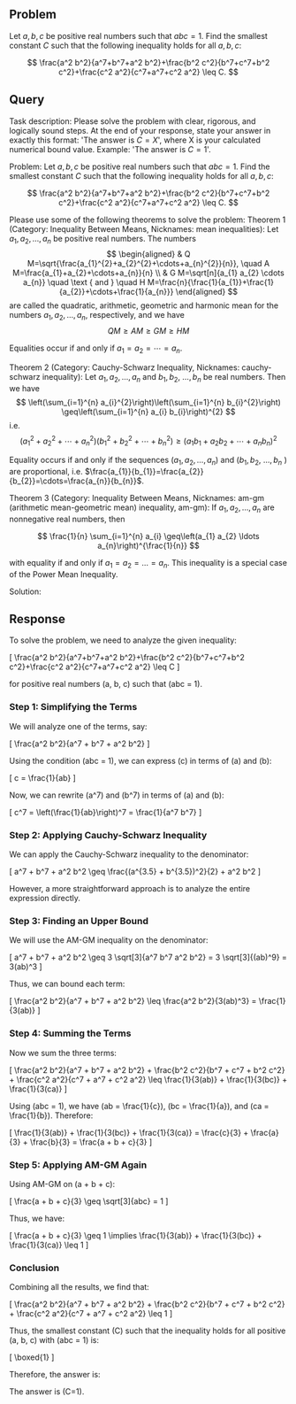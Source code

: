 ## Problem

Let $a, b, c$ be positive real numbers such that $abc = 1$. Find the smallest constant $C$ such that the following inequality holds for all $a, b, c$:

$$
\frac{a^2 b^2}{a^7+b^7+a^2 b^2}+\frac{b^2 c^2}{b^7+c^7+b^2 c^2}+\frac{c^2 a^2}{c^7+a^7+c^2 a^2} \leq C.
$$

## Query

Task description: Please solve the problem with clear, rigorous, and logically sound steps. At the end of your response, state your answer in exactly this format: 'The answer is $C=X$', where X is your calculated numerical bound value. Example: 'The answer is $C=1$'.

Problem: Let $a, b, c$ be positive real numbers such that $abc = 1$. Find the smallest constant $C$ such that the following inequality holds for all $a, b, c$:

$$
\frac{a^2 b^2}{a^7+b^7+a^2 b^2}+\frac{b^2 c^2}{b^7+c^7+b^2 c^2}+\frac{c^2 a^2}{c^7+a^7+c^2 a^2} \leq C.
$$

Please use some of the following theorems to solve the problem:
Theorem 1 (Category: Inequality Between Means, Nicknames: mean inequalities): Let $a_{1}, a_{2}, \ldots, a_{n}$ be positive real numbers. The numbers
$$
\begin{aligned}
& Q M=\sqrt{\frac{a_{1}^{2}+a_{2}^{2}+\cdots+a_{n}^{2}}{n}}, \quad A M=\frac{a_{1}+a_{2}+\cdots+a_{n}}{n} \\
& G M=\sqrt[n]{a_{1} a_{2} \cdots a_{n}} \quad \text { and } \quad H M=\frac{n}{\frac{1}{a_{1}}+\frac{1}{a_{2}}+\cdots+\frac{1}{a_{n}}}
\end{aligned}
$$
are called the quadratic, arithmetic, geometric and harmonic mean for the numbers $a_{1}, a_{2}, \ldots, a_{n}$, respectively, and we have
$$
Q M \geq A M \geq G M \geq H M
$$

Equalities occur if and only if $a_{1}=a_{2}=\cdots=a_{n}$.

Theorem 2 (Category: Cauchy-Schwarz Inequality, Nicknames: cauchy-schwarz inequality): Let $a_{1}, a_{2}, \ldots, a_{n}$ and $b_{1}, b_{2}$, $\ldots, b_{n}$ be real numbers. Then we have
$$
\left(\sum_{i=1}^{n} a_{i}^{2}\right)\left(\sum_{i=1}^{n} b_{i}^{2}\right) \geq\left(\sum_{i=1}^{n} a_{i} b_{i}\right)^{2}
$$
i.e.
$$
\left(a_{1}^{2}+a_{2}^{2}+\cdots+a_{n}^{2}\right)\left(b_{1}^{2}+b_{2}^{2}+\cdots+b_{n}^{2}\right) \geq\left(a_{1} b_{1}+a_{2} b_{2}+\cdots+a_{n} b_{n}\right)^{2}
$$

Equality occurs if and only if the sequences $\left(a_{1}, a_{2}, \ldots, a_{n}\right)$ and $\left(b_{1}, b_{2}\right.$, $\ldots, b_{n}$ ) are proportional, i.e. $\frac{a_{1}}{b_{1}}=\frac{a_{2}}{b_{2}}=\cdots=\frac{a_{n}}{b_{n}}$.

Theorem 3 (Category: Inequality Between Means, Nicknames: am-gm (arithmetic mean-geometric mean) inequality, am-gm): If $a_{1}, a_{2}, \ldots, a_{n}$ are nonnegative real numbers, then

$$
\frac{1}{n} \sum_{i=1}^{n} a_{i} \geq\left(a_{1} a_{2} \ldots a_{n}\right)^{\frac{1}{n}}
$$

with equality if and only if $a_{1}=a_{2}=\ldots=a_{n}$. This inequality is a special case of the Power Mean Inequality.

Solution:

## Response

To solve the problem, we need to analyze the given inequality:

\[
\frac{a^2 b^2}{a^7+b^7+a^2 b^2}+\frac{b^2 c^2}{b^7+c^7+b^2 c^2}+\frac{c^2 a^2}{c^7+a^7+c^2 a^2} \leq C
\]

for positive real numbers \(a, b, c\) such that \(abc = 1\).

### Step 1: Simplifying the Terms

We will analyze one of the terms, say:

\[
\frac{a^2 b^2}{a^7 + b^7 + a^2 b^2}
\]

Using the condition \(abc = 1\), we can express \(c\) in terms of \(a\) and \(b\):

\[
c = \frac{1}{ab}
\]

Now, we can rewrite \(a^7\) and \(b^7\) in terms of \(a\) and \(b\):

\[
c^7 = \left(\frac{1}{ab}\right)^7 = \frac{1}{a^7 b^7}
\]

### Step 2: Applying Cauchy-Schwarz Inequality

We can apply the Cauchy-Schwarz inequality to the denominator:

\[
a^7 + b^7 + a^2 b^2 \geq \frac{(a^{3.5} + b^{3.5})^2}{2} + a^2 b^2
\]

However, a more straightforward approach is to analyze the entire expression directly.

### Step 3: Finding an Upper Bound

We will use the AM-GM inequality on the denominator:

\[
a^7 + b^7 + a^2 b^2 \geq 3 \sqrt[3]{a^7 b^7 a^2 b^2} = 3 \sqrt[3]{(ab)^9} = 3(ab)^3
\]

Thus, we can bound each term:

\[
\frac{a^2 b^2}{a^7 + b^7 + a^2 b^2} \leq \frac{a^2 b^2}{3(ab)^3} = \frac{1}{3(ab)}
\]

### Step 4: Summing the Terms

Now we sum the three terms:

\[
\frac{a^2 b^2}{a^7 + b^7 + a^2 b^2} + \frac{b^2 c^2}{b^7 + c^7 + b^2 c^2} + \frac{c^2 a^2}{c^7 + a^7 + c^2 a^2} \leq \frac{1}{3(ab)} + \frac{1}{3(bc)} + \frac{1}{3(ca)}
\]

Using \(abc = 1\), we have \(ab = \frac{1}{c}\), \(bc = \frac{1}{a}\), and \(ca = \frac{1}{b}\). Therefore:

\[
\frac{1}{3(ab)} + \frac{1}{3(bc)} + \frac{1}{3(ca)} = \frac{c}{3} + \frac{a}{3} + \frac{b}{3} = \frac{a + b + c}{3}
\]

### Step 5: Applying AM-GM Again

Using AM-GM on \(a + b + c\):

\[
\frac{a + b + c}{3} \geq \sqrt[3]{abc} = 1
\]

Thus, we have:

\[
\frac{a + b + c}{3} \geq 1 \implies \frac{1}{3(ab)} + \frac{1}{3(bc)} + \frac{1}{3(ca)} \leq 1
\]

### Conclusion

Combining all the results, we find that:

\[
\frac{a^2 b^2}{a^7 + b^7 + a^2 b^2} + \frac{b^2 c^2}{b^7 + c^7 + b^2 c^2} + \frac{c^2 a^2}{c^7 + a^7 + c^2 a^2} \leq 1
\]

Thus, the smallest constant \(C\) such that the inequality holds for all positive \(a, b, c\) with \(abc = 1\) is:

\[
\boxed{1}
\]

Therefore, the answer is:

The answer is \(C=1\).